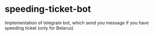 # speeding-ticket-bot
Implementation of telegram bot, which send you message if you have speeding ticket (only for Belarus)
